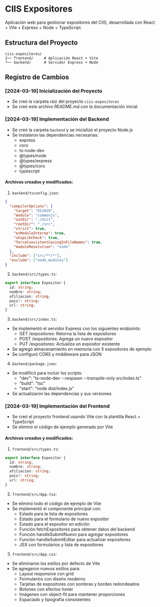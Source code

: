 # CIIS Expositores

Aplicación web para gestionar expositores del CIIS, desarrollada con React + Vite + Express + Node + TypeScript.

## Estructura del Proyecto

```
ciis-expositores/
├── frontend/     # Aplicación React + Vite
└── backend/      # Servidor Express + Node
```

## Registro de Cambios

### [2024-03-19] Inicialización del Proyecto
- Se creó la carpeta raíz del proyecto `ciis-expositores`
- Se creó este archivo README.md con la documentación inicial

### [2024-03-19] Implementación del Backend
- Se creó la carpeta `backend` y se inicializó el proyecto Node.js
- Se instalaron las dependencias necesarias:
  - express
  - cors
  - ts-node-dev
  - @types/node
  - @types/express
  - @types/cors
  - typescript

#### Archivos creados y modificados:

1. `backend/tsconfig.json`:
```json
{
  "compilerOptions": {
    "target": "ES2020",
    "module": "commonjs",
    "outDir": "./dist",
    "rootDir": "./src",
    "strict": true,
    "esModuleInterop": true,
    "skipLibCheck": true,
    "forceConsistentCasingInFileNames": true,
    "moduleResolution": "node"
  },
  "include": ["src/**/*"],
  "exclude": ["node_modules"]
}
```

2. `backend/src/types.ts`:
```typescript
export interface Expositor {
  id: string;
  nombre: string;
  afiliacion: string;
  pais?: string;
  url: string;
}
```

3. `backend/src/index.ts`:
- Se implementó el servidor Express con los siguientes endpoints:
  - GET /expositores: Retorna la lista de expositores
  - POST /expositores: Agrega un nuevo expositor
  - PUT /expositores: Actualiza un expositor existente
- Se agregó almacenamiento en memoria con 5 expositores de ejemplo
- Se configuró CORS y middleware para JSON

4. `backend/package.json`:
- Se modificó para incluir los scripts:
  - "dev": "ts-node-dev --respawn --transpile-only src/index.ts"
  - "build": "tsc"
  - "start": "node dist/index.js"
- Se actualizaron las dependencias y sus versiones

### [2024-03-19] Implementación del Frontend
- Se creó el proyecto frontend usando Vite con la plantilla React + TypeScript
- Se eliminó el código de ejemplo generado por Vite

#### Archivos creados y modificados:

1. `frontend/src/types.ts`:
```typescript
export interface Expositor {
  id: string;
  nombre: string;
  afiliacion: string;
  pais?: string;
  url: string;
}
```

2. `frontend/src/App.tsx`:
- Se eliminó todo el código de ejemplo de Vite
- Se implementó el componente principal con:
  - Estado para la lista de expositores
  - Estado para el formulario de nuevo expositor
  - Estado para el expositor en edición
  - Función fetchExpositores para obtener datos del backend
  - Función handleSubmitNuevo para agregar expositores
  - Función handleSubmitEditar para actualizar expositores
  - JSX con formularios y lista de expositores

3. `frontend/src/App.css`:
- Se eliminaron los estilos por defecto de Vite
- Se agregaron nuevos estilos para:
  - Layout responsive con grid
  - Formularios con diseño moderno
  - Tarjetas de expositores con sombras y bordes redondeados
  - Botones con efectos hover
  - Imágenes con object-fit para mantener proporciones
  - Espaciado y tipografía consistentes 